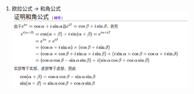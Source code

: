 <!--
 * @Author: Liu Weilong
 * @Date: 2021-05-25 16:11:05
 * @LastEditors: Liu Weilong
 * @LastEditTime: 2021-05-25 16:16:08
 * @Description: 
-->
1. 欧拉公式 -> 和角公式
   ![](./pic/4.png)